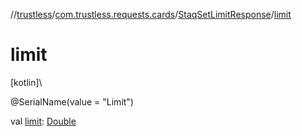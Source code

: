 //[trustless](../../../index.md)/[com.trustless.requests.cards](../index.md)/[StaqSetLimitResponse](index.md)/[limit](limit.md)

# limit

[kotlin]\

@SerialName(value = &quot;Limit&quot;)

val [limit](limit.md): [Double](https://kotlinlang.org/api/latest/jvm/stdlib/kotlin/-double/index.html)
